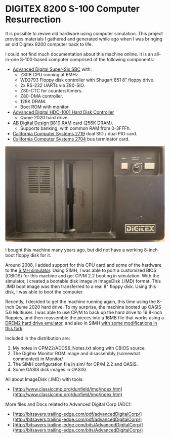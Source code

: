 # **DIGITEX 8200 S-100 Computer Resurrection**

It is possible to revive old hardware using computer simulation. This project provides materials I gathered and generated while ago when I was bringing an old Digitex 8200 computer back to life.

I could not find much documentation about this machine online.  It is an all-in-one S-100-based computer comprised of the following components:



*   [Advanced Digital Super-Six SBC](http://www.s100computers.com/Hardware%20Folder/Advanced%20Digital%20Corp/Super-Six/Super-Six.htm) with:
    *   Z80B CPU running at 6MHz.
    *   WD2793 Floppy disk controller with Shugart 851 8” floppy drive.
    *   2x RS-232 UARTs via Z80-SIO.
    *   Z80-CTC for counters/timers.
    *   Z80-DMA controller.
    *   128K DRAM.
    *   Boot ROM with monitor.
*   [Advanced Digital HDC-1001 Hard Disk Controller](http://www.s100computers.com/Hardware%20Folder/Advanced%20Digital%20Corp/HDC/HDC-1001.htm)
    *   Qume 2020 hard drive.
*   [AB Digital Design B810 RAM](https://worldradiohistory.com/hd2/IDX-Consumer/Archive-Byte-IDX/IDX/80s/80-81/Byte%201981-12-OCR-Page-0138.pdf) card (256K DRAM).
    *   Supports banking, with common RAM from 0-3FFFh.
*   [California Computer Systems 2719](https://deramp.com/downloads/mfe_archive/010-S100%20Computers%20and%20Boards/00-California%20Computer%20Systems/10-CCS%20S100%20Boards/CCS%202719%202%20Parallel%202%20Serial/) dual SIO / dual PIO card.
*   [California Computer Systems 2704](https://deramp.com/downloads/mfe_archive/010-S100%20Computers%20and%20Boards/00-California%20Computer%20Systems/10-CCS%20S100%20Boards/CCS%202704%20Terminator%20Board/) bus terminator card.

![alt_text](https://raw.githubusercontent.com/hharte/digitex/master/images/DIGITEX-8200.JPG "image_tooltip")

I bought this machine many years ago, but did not have a working 8-inch boot floppy disk for it.

Around 2008, I added support for this CPU card and some of the hardware to the [SIMH simulator](https://github.com/simh/simh). Using SIMH, I was able to port a customized BIOS (CBIOS) for this machine and get CP/M 2.2 booting in simulation. With the simulator, I created a bootable disk image in ImageDisk (.IMD) format. This .IMD boot image was then transferred to a real 8" floppy disk. Using this disk, I was able to boot the computer.

Recently, I decided to get the machine running again, this time using the 8-inch Qume 2020 hard drive.  To my surprise, the machine booted up OASIS 5.6 Multiuser.  I was able to use CP/M to back up the hard drive to 16 8-inch floppies, and then reassemble the pieces into a 16MB file that works using a [DREM2 hard drive emulator](https://www.drem.info/), and also in SIMH [with some modifications in this fork](https://github.com/hharte/simh/tree/digitex).

Included in the distribution are:



1. My notes in CPM22/ADCS6_Notes.txt along with CBIOS source.
2. The Digitex Monitor ROM image and disassembly (somewhat commented) in Monitor/
3. The SIMH configuration file in sim/ for CP/M 2.2 and OASIS.
4. Some OASIS disk images in OASIS/

All about ImageDisk (.IMD) with tools:



*   [http://www.classiccmp.org/dunfield/img/index.htm](http://www.classiccmp.org/dunfield/img/index.htm)

More files and Docs related to Advanced Digital Corp (ADC):



*   [http://bitsavers.trailing-edge.com/pdf/advancedDigitalCorp/](http://bitsavers.trailing-edge.com/pdf/advancedDigitalCorp/)
*   [http://bitsavers.trailing-edge.com/bits/AdvancedDigitalCorp/](http://bitsavers.trailing-edge.com/bits/AdvancedDigitalCorp/)

